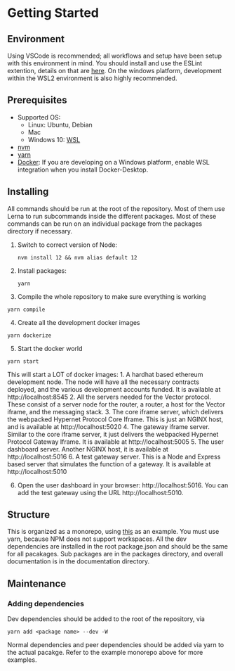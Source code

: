 # Getting Started

## Environment

Using VSCode is recommended; all workflows and setup have been setup with this environment in mind. You should install and use the ESLint extention, details on 
that are [here](https://code.visualstudio.com/api/advanced-topics/tslint-eslint-migration). On the windows platform, development within the WSL2 environment is 
also highly recommended.

## Prerequisites

- Supported OS:
  - Linux: Ubuntu, Debian
  - Mac
  - Windows 10: [WSL](https://docs.microsoft.com/en-us/windows/wsl/install-win10)
- [nvm](https://github.com/nvm-sh/nvm#install--update-script)
- [yarn](https://classic.yarnpkg.com/en/docs/install/#debian-stable)
- [Docker](https://www.docker.com/products/docker-desktop): If you are developing on a Windows platform,
  enable WSL integration when you install Docker-Desktop.

## Installing

All commands should be run at the root of the repository. Most of them use Lerna to run subcommands inside the different packages. Most of these commands can be 
run on an individual package from the packages directory if necessary.

1. Switch to correct version of Node:

   `nvm install 12 && nvm alias default 12`

2. Install packages:

   `yarn`

3. Compile the whole repository to make sure everything is working

`yarn compile`

4. Create all the development docker images

`yarn dockerize`

5. Start the docker world

`yarn start`

This will start a LOT of docker images: 1. A hardhat based ethereum development node. The node will have all the necessary contracts deployed, and the various 
development accounts funded. It is available at http://localhost:8545 2. All the servers needed for the Vector protocol. These consist of a server node for the 
router, a router, a host for the Vector iframe, and the messaging stack. 3. The core iframe server, which delivers the webpacked Hypernet Protocol Core Iframe. 
This is just an NGINX host, and is available at http://localhost:5020 4. The gateway iframe server. Similar to the core iframe server, it just delivers the 
webpacked Hypernet Protocol Gateway Iframe. It is available at http://localhost:5005 5. The user dashboard server. Another NGINX host, it is available at 
http://localhost:5016 6. A test gateway server. This is a Node and Express based server that simulates the function of a gateway. It is available at 
http://localhost:5010

6. Open the user dashboard in your browser: http://localhost:5016. You can add the test gateway using the URL http://localhost:5010.

## Structure

This is organized as a monorepo, using [this](https://github.com/wixplosives/sample-monorepo) as an example. You must use yarn, because NPM does not 
support workspaces. All the dev dependencies are installed in the root package.json and should be the same for all pacakages. Sub packages are in the 
packages directory, and overall documentation is in the documentation directory.

## Maintenance

### Adding dependencies

Dev dependencies should be added to the root of the repository, via

`yarn add <package name> --dev -W`

Normal dependencies and peer dependencies should be added via yarn to the actual pacakge. Refer to the example monorepo above for more examples.
